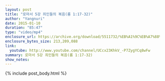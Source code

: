 ```yaml
---
layout: post
title: "로마서 5강 죄인들의 복음(롬 1:17-32)"
author: "Yangnuri"
date: 2015-01-10
duration: "85:47"
type: "video/mp4"
enclosure_url: https://archive.org/download/5511732/%EB%A1%9C%EB%A7%88%EC%84%9C%205%EA%B0%95%20%EC%A3%84%EC%9D%B8%EB%93%A4%EC%9D%98%20%EB%B3%B5%EC%9D%8C%28%EB%A1%AC1_17-32%29_.mp4
enclosure_bytes_size: 213,209,088
link:
  youtube: http://www.youtube.com/channel/UCcx23KhkV_-P7ZygYCq8wFw
summary: 로마서 5강 죄인들의 복음(롬 1:17-32)
show_notes:
---
```


{% include post_body.html %}
